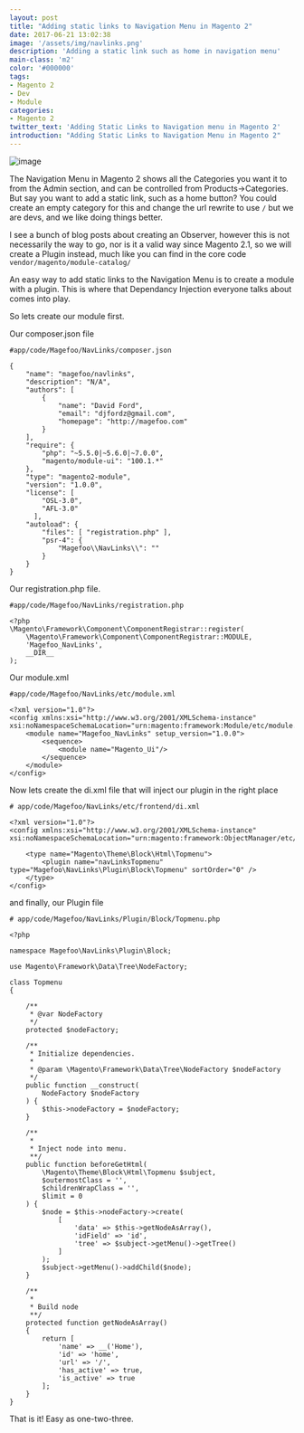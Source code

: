 ```yaml
---
layout: post
title: "Adding static links to Navigation Menu in Magento 2"
date: 2017-06-21 13:02:38
image: '/assets/img/navlinks.png'
description: 'Adding a static link such as home in navigation menu'
main-class: 'm2'
color: '#000000'
tags:
- Magento 2
- Dev
- Module
categories:
- Magento 2
twitter_text: 'Adding Static Links to Navigation menu in Magento 2'
introduction: "Adding Static Links to Navigation Menu in Magento 2"
---
```


![image](http://magefoo.com/assets/img/navlinks.png)

The Navigation Menu in Magento 2 shows all the Categories you want it to from the Admin section, and can be controlled from Products->Categories.  But say you want to add a static link, such as a home button?  You could create an empty category for this and change the url rewrite to use `/` but we are devs, and we like doing things better.

I see a bunch of blog posts about creating an Observer, however this is not necessarily the way to go, nor is it a valid way since Magento 2.1, so we will create a Plugin instead, much like you can find in the core code `vendor/magento/module-catalog/`

An easy way to add static links to the Navigation Menu is to create a module with a plugin.  This is where that Dependancy Injection everyone talks about comes into play.

So lets create our module first.

Our composer.json file

```
#app/code/Magefoo/NavLinks/composer.json

{
    "name": "magefoo/navlinks",
    "description": "N/A",
    "authors": [
        {
            "name": "David Ford",
            "email": "djfordz@gmail.com",
            "homepage": "http://magefoo.com"
        }
    ],
    "require": {
        "php": "~5.5.0|~5.6.0|~7.0.0",
        "magento/module-ui": "100.1.*"
    },
    "type": "magento2-module",
    "version": "1.0.0",
    "license": [
        "OSL-3.0",
        "AFL-3.0"
      ],
    "autoload": {
        "files": [ "registration.php" ],
        "psr-4": {
            "Magefoo\\NavLinks\\": ""
        }
    }
}
```
Our registration.php file.

```
#app/code/Magefoo/NavLinks/registration.php

<?php
\Magento\Framework\Component\ComponentRegistrar::register(
    \Magento\Framework\Component\ComponentRegistrar::MODULE,
    'Magefoo_NavLinks',
    __DIR__
);
```

Our module.xml

```
#app/code/Magefoo/NavLinks/etc/module.xml

<?xml version="1.0"?>
<config xmlns:xsi="http://www.w3.org/2001/XMLSchema-instance" xsi:noNamespaceSchemaLocation="urn:magento:framework:Module/etc/module.xsd">
    <module name="Magefoo_NavLinks" setup_version="1.0.0">
        <sequence>
            <module name="Magento_Ui"/>
        </sequence>
    </module>
</config>
```

Now lets create the di.xml file that will inject our plugin in the right place

```
# app/code/Magefoo/NavLinks/etc/frontend/di.xml

<?xml version="1.0"?>
<config xmlns:xsi="http://www.w3.org/2001/XMLSchema-instance" xsi:noNamespaceSchemaLocation="urn:magento:framework:ObjectManager/etc/config.xsd">

    <type name="Magento\Theme\Block\Html\Topmenu">
        <plugin name="navLinksTopmenu" type="Magefoo\NavLinks\Plugin\Block\Topmenu" sortOrder="0" />
    </type>
</config>
```

and finally, our Plugin file

```
# app/code/Magefoo/NavLinks/Plugin/Block/Topmenu.php

<?php

namespace Magefoo\NavLinks\Plugin\Block;

use Magento\Framework\Data\Tree\NodeFactory;

class Topmenu
{

    /**
     * @var NodeFactory
     */
    protected $nodeFactory;

    /**
     * Initialize dependencies.
     *
     * @param \Magento\Framework\Data\Tree\NodeFactory $nodeFactory
     */
    public function __construct(
        NodeFactory $nodeFactory
    ) {
        $this->nodeFactory = $nodeFactory;
    }

    /**
     *
     * Inject node into menu.
     **/
    public function beforeGetHtml(
        \Magento\Theme\Block\Html\Topmenu $subject,
        $outermostClass = '',
        $childrenWrapClass = '',
        $limit = 0
    ) {
        $node = $this->nodeFactory->create(
            [
                'data' => $this->getNodeAsArray(),
                'idField' => 'id',
                'tree' => $subject->getMenu()->getTree()
            ]
        );
        $subject->getMenu()->addChild($node);
    }

    /**
     *
     * Build node
     **/
    protected function getNodeAsArray()
    {
        return [
            'name' => __('Home'),
            'id' => 'home',
            'url' => '/',
            'has_active' => true,
            'is_active' => true
        ];
    }
}
```


That is it! Easy as one-two-three.


